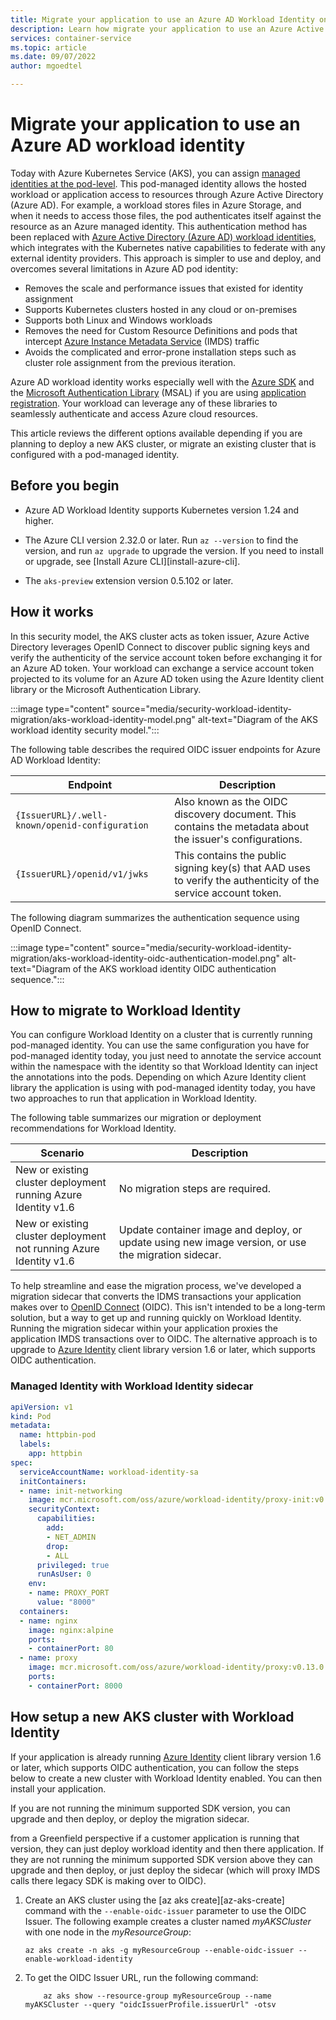 ```yaml
---
title: Migrate your application to use an Azure AD Workload Identity on Azure Kubernetes Service (AKS)
description: Learn how migrate your application to use an Azure Active Directory Workload Identity in an Azure Kubernetes Service (AKS) cluster.
services: container-service
ms.topic: article
ms.date: 09/07/2022
author: mgoedtel

---
```


# Migrate your application to use an Azure AD workload identity

Today with Azure Kubernetes Service (AKS), you can assign [managed identities at the pod-level](use-azure-ad-pod-identity.md). This pod-managed identity allows the hosted workload or application access to resources through Azure Active Directory (Azure AD). For example, a workload stores files in Azure Storage, and when it needs to access those files, the pod authenticates itself against the resource as an Azure managed identity. This authentication method has been replaced with [Azure Active Directory (Azure AD) workload identities](../active-directory/develop/workload-identities-overview.md), which integrates with the Kubernetes native capabilities to federate with any external identity providers. This approach is simpler to use and deploy, and overcomes several limitations in Azure AD pod identity:

- Removes the scale and performance issues that existed for identity assignment
- Supports Kubernetes clusters hosted in any cloud or on-premises
- Supports both Linux and Windows workloads
- Removes the need for Custom Resource Definitions and pods that intercept [Azure Instance Metadata Service](../virtual-machines/linux/instance-metadata-service.md) (IMDS) traffic
- Avoids the complicated and error-prone installation steps such as cluster role assignment from the previous iteration.

Azure AD workload identity works especially well with the [Azure SDK](https://azure.microsoft.com/downloads/) and the [Microsoft Authentication Library](../active-directory/develop/msal-overview.md) (MSAL) if you are using [application registration](../active-directory/develop/application-model.md#register-an-application). Your workload can leverage any of these libraries to seamlessly authenticate and access Azure cloud resources.

This article reviews the different options available depending if you are planning to deploy a new AKS cluster, or migrate an existing cluster that is configured with a pod-managed identity.

## Before you begin

- Azure AD Workload Identity supports Kubernetes version 1.24 and higher.

- The Azure CLI version 2.32.0 or later. Run `az --version` to find the version, and run `az upgrade` to upgrade the version. If you need to install or upgrade, see [Install Azure CLI][install-azure-cli].

- The `aks-preview` extension version 0.5.102 or later.

## How it works

In this security model, the AKS cluster acts as token issuer, Azure Active Directory leverages OpenID Connect to discover public signing keys and verify the authenticity of the service account token before exchanging it for an Azure AD token. Your workload can exchange a service account token projected to its volume for an Azure AD token using the Azure Identity client library or the Microsoft Authentication Library.

:::image type="content" source="media/security-workload-identity-migration/aks-workload-identity-model.png" alt-text="Diagram of the AKS workload identity security model.":::

The following table describes the required OIDC issuer endpoints for Azure AD Workload Identity:

|Endpoint |Description |
|---------|------------|
|`{IssuerURL}/.well-known/openid-configuration` |Also known as the OIDC discovery document. This contains the metadata about the issuer's configurations. |
|`{IssuerURL}/openid/v1/jwks` |This contains the public signing key(s) that AAD uses to verify the authenticity of the service account token. |

The following diagram summarizes the authentication sequence using OpenID Connect.

:::image type="content" source="media/security-workload-identity-migration/aks-workload-identity-oidc-authentication-model.png" alt-text="Diagram of the AKS workload identity OIDC authentication sequence.":::

## How to migrate to Workload Identity

You can configure Workload Identity on a cluster that is currently running pod-managed identity. You can use the same configuration you have for pod-managed identity today, you just need to annotate the service account within the namespace with the identity so that Workload Identity can inject the annotations into the pods. Depending on which Azure Identity client library the application is using with pod-managed identity today, you have two approaches to run that application in Workload Identity.

The following table summarizes our migration or deployment recommendations for Workload Identity.

|Scenario |Description |
|---------|------------|
| New or existing cluster deployment<br> running Azure Identity v1.6 | No migration steps are required. |
| New or existing cluster deployment<br> not running Azure Identity v1.6 | Update container image and deploy, or update using new image version, or use the migration sidecar. |

To help streamline and ease the migration process, we've developed a migration sidecar that converts the IDMS transactions your application makes over to [OpenID Connect](../active-directory/develop/v2-protocols-oidc.md) (OIDC). This isn't intended to be a long-term solution, but a way to get up and running quickly on Workload Identity. Running the migration sidecar within your application proxies the application IMDS transactions over to OIDC. The alternative approach is to upgrade to [Azure Identity](../active-directory/develop/reference-v2-libraries.md) client library version 1.6 or later, which supports OIDC authentication.

### Managed Identity with Workload Identity sidecar

```yml
apiVersion: v1
kind: Pod
metadata:
  name: httpbin-pod
  labels:
    app: httpbin
spec:
  serviceAccountName: workload-identity-sa
  initContainers:
  - name: init-networking
    image: mcr.microsoft.com/oss/azure/workload-identity/proxy-init:v0.13.0
    securityContext:
      capabilities:
        add:
        - NET_ADMIN
        drop:
        - ALL
      privileged: true
      runAsUser: 0
    env:
    - name: PROXY_PORT
      value: "8000"
  containers:
  - name: nginx
    image: nginx:alpine
    ports:
    - containerPort: 80
  - name: proxy
    image: mcr.microsoft.com/oss/azure/workload-identity/proxy:v0.13.0
    ports:
    - containerPort: 8000
```

## How setup a new AKS cluster with Workload Identity

If your application is already running [Azure Identity](../active-directory/develop/reference-v2-libraries.md) client library version 1.6 or later, which supports OIDC authentication, you can follow the steps below to create a new cluster with Workload Identity enabled. You can then install your application.

If you are not running the minimum supported SDK version, you can upgrade and then deploy, or deploy the migration sidecar.

 from a Greenfield perspective if a customer application is running that version, they can just deploy workload identity and then there application.  If they are not running the minimum supported SDK version above they can upgrade and then deploy, or just deploy the sidecar (which will proxy IMDS calls there legacy SDK is making over to OIDC).  

1. Create an AKS cluster using the [az aks create][az-aks-create] command with the `--enable-oidc-issuer` parameter to use the OIDC Issuer. The following example creates a cluster named *myAKSCluster* with one node in the *myResourceGroup*:

    ```azurecli
    az aks create -n aks -g myResourceGroup --enable-oidc-issuer --enable-workload-identity
    ```

2. To get the OIDC Issuer URL, run the following command:

    ```azurecli
        az aks show --resource-group myResourceGroup --name myAKSCluster --query "oidcIssuerProfile.issuerUrl" -otsv
    ```